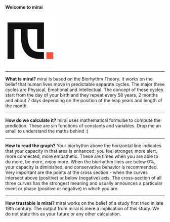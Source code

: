 #### Welcome to mirai  

![](https://raw.githubusercontent.com/rtrikha/mirai/fbeea5a3ca835f71ae42fc3f417afd6890365d58/assets/logo/mirai-black-80X80.svg)

------------

**What is mirai?**
mirai is based on the Biorhythm Theory. It works on the belief that human lives move in predictable separate cycles. The major three cycles are Physical, Emotional and Intellectual. The concept of these cycles start from the day of your birth and they repeat every 58 years, 2 months and about 7 days depending on the position of the leap years and length of the month.

------------

**How do we calculate it?**
mirai uses mathematical formulae to compute the prediction. These are sin functions of constants and variables. Drop me an email to understand the maths behind :)

------------

**How to read the graph?**
Your biorhythm above the horizontal line indicates that your capacity in that area is enhanced; you feel stronger, more alert, more connected, more empathetic. These are times when you are able to do more, be more, enjoy more. When the biorhythm lines are below 0%, your capacity is diminished, and conservative behavior is recommended. Very important are the points at the cross section - when the curves intersect above (positive) or below (negative) axis. The cross-section of all three curves has the strongest meaning and usually announces a particular event or phase (positive or negative) in which you are.

------------

**How trustable is mirai?**
mirai works on the belief of a study first tried in late 19th century. The output from mirai is mere a implication of this study. We do not state this as your future or any other calculation.
